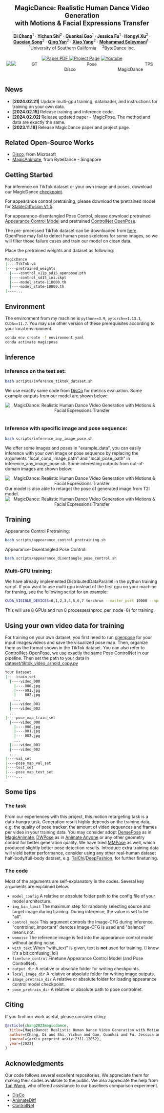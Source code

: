 

<p align="center">

  <h2 align="center">MagicDance: Realistic Human Dance Video Generation<br>
  with Motions & Facial Expressions Transfer</h2>
  <p align="center">
    <a href="https://boese0601.github.io/"><strong>Di Chang</strong></a><sup>1</sup>
    ·  
    <a href="https://seasonsh.github.io/"><strong>Yichun Shi</strong></a><sup>2</sup>
    ·
    <a href="https://zerg-overmind.github.io/"><strong>Quankai Gao</strong></a><sup>1</sup>
    ·
    <a href="https://www.linkedin.com/in/jessica-fu-60a504254/"><strong>Jessica Fu</strong></a><sup>1</sup>
    ·
    <a href="https://hongyixu37.github.io/homepage/"><strong>Hongyi Xu</strong></a><sup>2</sup>
    ·
    <br><a href="https://guoxiansong.github.io/homepage/index.html"><strong>Guoxian Song</strong></a><sup>2</sup>
    ·  
    <a href="https://scholar.google.com/citations?user=0TIYjPAAAAAJ&hl=en"><strong>Qing Yan</strong></a><sup>2</sup>
    ·
    <a href="https://scholar.google.com/citations?user=_MAKSLkAAAAJ&hl=en"><strong>Xiao Yang</strong></a><sup>2</sup>
    ·
    <a href="https://www.ihp-lab.org/"><strong>Mohammad Soleymani</strong></a><sup>1</sup>
    ·
    <br>
    <sup>1</sup>University of Southern California &nbsp;&nbsp;&nbsp; <sup>2</sup>ByteDance Inc.
    <br>
    </br>
        <a href="https://arxiv.org/abs/2311.12052">
        <img src='https://img.shields.io/badge/arXiv-MagicDance-green' alt='Paper PDF'>
        </a>
        <a href='https://boese0601.github.io/magicdance/'>
        <img src='https://img.shields.io/badge/Project_Page-MagicDance-blue' alt='Project Page'></a>
        <a href='https://youtu.be/VPJe6TyrT-Y'>
        <img src='https://img.shields.io/badge/YouTube-MagicDance-rgb(255, 0, 0)' alt='Youtube'></a>
     </br>
    <table align="center">
        <img src="./figures/1.gif">
        <img src="./figures/2.gif">
               &nbsp; &nbsp; &nbsp; &nbsp; &nbsp; &nbsp;  GT   &nbsp; &nbsp; &nbsp; &nbsp; &nbsp; &nbsp;  &nbsp; &nbsp; &nbsp; &nbsp;  &nbsp; &nbsp; &nbsp; &nbsp; &nbsp; &nbsp;  &nbsp; &nbsp; &nbsp; &nbsp; Pose  &nbsp; &nbsp; &nbsp; &nbsp; &nbsp; &nbsp;  &nbsp; &nbsp; &nbsp; &nbsp; &nbsp; &nbsp; &nbsp; &nbsp; &nbsp; &nbsp;  &nbsp; &nbsp; &nbsp; &nbsp;TPS   &nbsp; &nbsp; &nbsp; &nbsp; &nbsp; &nbsp;  &nbsp; &nbsp; &nbsp; &nbsp;  &nbsp; &nbsp; &nbsp; &nbsp; &nbsp; &nbsp;  &nbsp; &nbsp; &nbsp; &nbsp; Disco   &nbsp; &nbsp; &nbsp; &nbsp; &nbsp; &nbsp;  &nbsp; &nbsp; &nbsp; &nbsp; &nbsp; &nbsp;  &nbsp; &nbsp; &nbsp; &nbsp; &nbsp; MagicDance
    </table>
</p>

## News
* **[2024.02.21]** Update multi-gpu training, dataloader, and instructions for training on your own data. 
* **[2024.02.15]** Release training and inference code. 
* **[2024.02.02]** Release updated paper - MagicPose. The method and data are exactly the same.
* **[2023.11.18]** Release MagicDance paper and project page.


## Related Open-Source Works

* [Disco](https://arxiv.org/abs/2307.00040), from Microsoft
* [MagicAnimate](https://arxiv.org/abs/2311.16498), from ByteDance - Singapore

## Getting Started 
For inference on TikTok dataset or your own image and poses, download our MagicDance [checkpoint](https://drive.google.com/drive/folders/1Ny5zkgo3aLVekCJTAga-D_XlMGpR1cj2?usp=sharing).

For appearance control pretraining, please download the pretrained model for [StableDiffusion V1.5](https://huggingface.co/Boese0601/MagicDance/blob/main/control_sd15_ini.ckpt).

For appearance-disentangled Pose Control, please download pretrained [Appearance Control Model](https://drive.google.com/file/d/1oGIxynPhluSjs2rycwQdK4sCx2W_81xE/view?usp=sharing) and pretrained [ControlNet OpenPose](https://huggingface.co/Boese0601/MagicDance/blob/main/control_v11p_sd15_openpose.pth).

The pre-processed TikTok dataset can be downloaded from [here](https://drive.google.com/file/d/1jEK0YJ5AfZZuFNqGGqOtUPFx--TIebT9/view?usp=sharing). OpenPose may fail to detect human pose skeletons for some images, so we will filter those failure cases and train our model on clean data.

Place the pretrained weights and dataset as following:
```bash
MagicDance
|----TikTok-v4
|----pretrained_weights
  |----control_v11p_sd15_openpose.pth
  |----control_sd15_ini.ckpt
  |----model_state-110000.th
  |----model_state-10000.th  
|----...
```

## Environment
The environment from my machine is `python==3.9`, `pytorch==1.13.1`, `CUDA==11.7`. You may use other version of these prerequisites according to your local environment.
```bash
conda env create -f environment.yaml
conda activate magicpose
```

## Inference 
### Inference on the test set:
```bash
bash scripts/inference_tiktok_dataset.sh
```
We use exactly same code from [DisCo](https://github.com/Wangt-CN/DisCo) for metrics evaluation. Some example outputs from our model are shown below:
<div align="center">
  <img src="./figures/tiktok.png" alt="MagicDance: Realistic Human Dance Video Generation with Motions & Facial Expressions Transfer">
</div>
<br>

### Inference with specific image and pose sequence:
```bash
bash scripts/inference_any_image_pose.sh
```
We offer some images and poses in "example_data", you can easily inference with your own image or pose sequence by replacing the arguments "local_cond_image_path" and "local_pose_path" in inference_any_image_pose.sh. Some interesting outputs from out-of-domain images are shown below:
<div align="center">
  <img src="./figures/zeroshot_1.png" alt="MagicDance: Realistic Human Dance Video Generation with Motions & Facial Expressions Transfer">
</div>
Our model is also able to retarget the pose of generated image from T2I model.
<div align="center">
  <img src="./figures/zeroshot_2.png" alt="MagicDance: Realistic Human Dance Video Generation with Motions & Facial Expressions Transfer">
</div>

## Training
Appearance Control Pretraining:
```bash
bash scripts/appearance_control_pretraining.sh
```

Appearance-Disentangled Pose Control:
```bash
bash scripts/appearance_disentangle_pose_control.sh
```


### Multi-GPU training:
We have already implemented DistributedDataParallel in the python training script. If you want to use multi gpu instead of the first gpu on your machine for traning, see the following script for an example:
```bash
CUDA_VISIBLE_DEVICES=0,1,2,3,4,5,6,7 torchrun --master_port 10000 --nproc_per_node 8 train_tiktok.py \
```
This will use 8 GPUs and run 8 processes(nproc_per_node=8) for training.

## Using your own video data for training 
For training on your own dataset, you first need to run [openpose](https://github.com/CMU-Perceptual-Computing-Lab/openpose) for your input images/videos and save the visualized pose map. Then, organize them as the format shown in the TikTok dataset. You can also refer to [ControlNet-OpenPose](https://github.com/lllyasviel/ControlNet-v1-1-nightly?tab=readme-ov-file#controlnet-11-openpose), we use exactly the same Pose ControlNet in our pipeline.
Then set the path to your data in [dataset/tiktok_video_arnold_copy.py](https://github.com/Boese0601/MagicDance/blob/main/dataset/tiktok_video_arnold_copy.py#L287)

```bash
Your Dataset
|----train_set
  |----video_000
    |----000.jpg
    |----001.jpg
    |----002.jpg
    ...
  |----video_001
  |----video_002
  ...
|----pose_map_train_set
  |----video_000
    |----000.jpg
    |----001.jpg
    |----002.jpg
    ...
  |----video_001
  |----video_002
  ...
|----val_set
|----pose_map_val_set
|----test_set
|----pose_map_test_set
|----...
```


## Some tips
### The task
From our experiences with this project, this motion retargeting task is a data-hungry task. Generation result highly depends on the training data, e.g. the quality of pose tracker, the amount of video sequences and frames per video in your training data. You may consider adopt [DensePose](https://arxiv.org/abs/1802.00434) as in [MagicAnimate](https://arxiv.org/abs/2311.16498), [DWPose](https://github.com/IDEA-Research/DWPose) as in [Animate Anyone](https://arxiv.org/pdf/2311.17117.pdf) or any other geometry control for better generation quality. We have tried [MMPose](https://github.com/open-mmlab/mmpose) as well, which produced slightly better pose detection results. Introduce extra training data will yield better performance, consider using any other real-human dataset half-body/full-body dataset, e.g. [TaiChi](https://github.com/AliaksandrSiarohin/first-order-model)/[DeepFashion](https://mmlab.ie.cuhk.edu.hk/projects/DeepFashion.html), for further finetuning.

### The code
Most of the arguments are self-explanatory in the codes. Several key arguments are explained below.

* `model_config` A relative or absolute folder path to the config file of your model architecture.
* `img_bin_limit` The maximum step for randomly selecting source and target image during training. During inference, the value is set to be "all".
* `control_mode` This argument controls the Image-CFG during inference. "controlnet_important" denotes Image-CFG is used and "balance" means not.
* `wonoise` The reference image is fed into the appearance control model without adding noise.
* `with_text` When "with_text" is given, text is **not** used for training. (I know it's a bit confusing, lol)
* `finetune_control` Finetune Appearance Control Model (and Pose ControlNet).
* `output_dir` A relative or absolute folder for writing checkpoints.
* `local_image_dir` A relative or absolute folder  for writing image outputs.
* `image_pretrain_dir` A relative or absolute folder for loading appearance control model checkpoint.
* `pose_pretrain_dir` A relative or absolute path to pose controlnet.

## Citing
If you find our work useful, please consider citing:
```BibTeX
@article{chang2023magicdance,
  title={MagicDance: Realistic Human Dance Video Generation with Motions \& Facial Expressions Transfer},
  author={Chang, Di and Shi, Yichun and Gao, Quankai and Fu, Jessica and Xu, Hongyi and Song, Guoxian and Yan, Qing and Yang, Xiao and Soleymani, Mohammad},
  journal={arXiv preprint arXiv:2311.12052},
  year={2023}
}
```


## Acknowledgments

Our code follows several excellent repositories. We appreciate them for making their codes available to the public. We also appreciate the help from [Tan Wang](https://github.com/Wangt-CN), who offered assistance to our baselines comparison experiment.

* [DisCo](https://github.com/Wangt-CN/DisCo)
* [AnimateDiff](https://github.com/guoyww/AnimateDiff)
* [ControlNet](https://github.com/lllyasviel/ControlNet)

